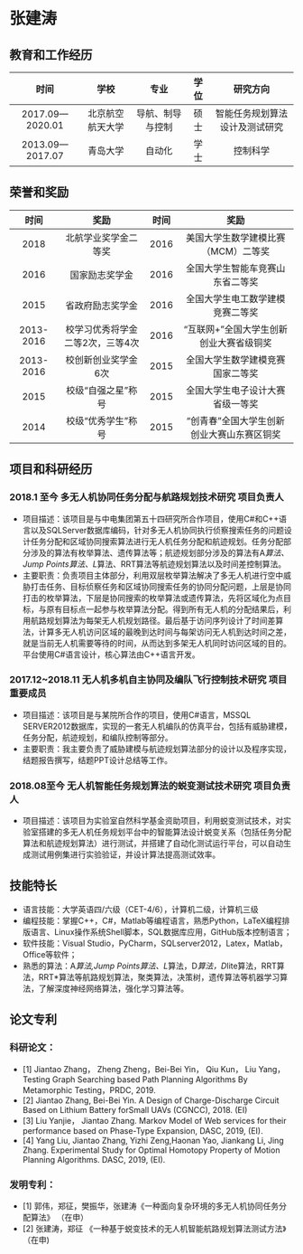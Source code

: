 # 张建涛  
## 教育和工作经历

|时间| 学校|专业|学位|研究方向|
|:-----------:|:------------:|:------------:|:------------:|:---------------:|
|2017.09—2020.01|北京航空航天大学 | 导航、制导与控制 | 硕士| 智能任务规划算法设计及测试研究|
|2013.09—2017.07|青岛大学| 自动化|学士|控制科学|
## 荣誉和奖励

| 时间| 奖励| 时间| 奖励|
|:---:| :--:  |:--:  |:--:  |
|2018|	北航学业奖学金二等奖|	2016|	美国大学生数学建模比赛（MCM）二等奖|
|2016|	国家励志奖学金|2016|	全国大学生智能车竞赛山东省二等奖|
|2015|	省政府励志奖学金|	2016|	全国大学生电工数学建模竞赛二等奖|
|2013-2016|	校学习优秀将学金二等2次，三等4次|	2016|	“互联网+”全国大学生创新创业大赛省级铜奖|
|2013-2016|	校创新创业奖学金6次|	2015|	全国大学生数学建模竞赛国家二等奖|
|2015|	校级“自强之星”称号|	2015|	全国大学生电子设计大赛省级一等奖|
|2014|	校级“优秀学生”称号|	2015|	“创青春”全国大学生创新创业大赛山东赛区铜奖|
## 项目和科研经历
### 2018.1 至今 多无人机协同任务分配与航路规划技术研究 项目负责人
- 项目描述：该项目是与中电集团第五十四研究所合作项目，使用C#和C++语言以及SQLServer数据库编码，针对多无人机协同执行侦察搜索任务的问题设计任务分配和区域协同搜索算法进行无人机任务分配和航迹规划。任务分配部分涉及的算法有枚举算法、遗传算法等；航迹规划部分涉及的算法有A*算法、Jump Points算法、L*算法、RRT算法等航迹规划算法以及时间差控制算法。
- 主要职责：负责项目主体部分，利用双层枚举算法解决了多无人机进行空中威胁打击任务、目标侦察任务和区域协同搜索任务的协同分配问题，上层是协同打击的枚举算法，下层是协同搜索的枚举算法或遗传算法，先将区域化为点目标，与原有目标点一起参与枚举算法分配。得到所有无人机的分配结果后，利用航路规划算法为每架无人机规划路径。最后基于访问序列设计了时间差算法，计算多无人机访问区域的最晚到达时间与每架访问无人机到达时间之差，就是当前无人机需要等待的时间，从而达到多架无人机同时访问区域的目的。平台使用C#语言设计，核心算法由C++语言开发。
### 2017.12~2018.11 无人机多机自主协同及编队飞行控制技术研究 项目重要成员
- 项目描述：该项目是与某院所合作的项目，使用C#语言，MSSQL SERVER2012数据库，实现的一套无人机编队的仿真平台，包括有威胁建模，任务分配，航迹规划，和编队控制等部分。
- 主要职责：我主要负责了威胁建模与航迹规划算法部分的设计以及程序实现，结题报告撰写，结题PPT设计总结等工作。
### 2018.08至今 无人机智能任务规划算法的蜕变测试技术研究 项目负责人
- 项目描述：该项目为实验室自然科学基金资助项目，利用蜕变测试技术，对实验室搭建的多无人机任务规划平台中的智能算法设计蜕变关系（包括任务分配算法和航迹规划算法）进行测试，并搭建了自动化测试运行平台，可以自动生成测试用例集进行实验验证，并设计算法提高测试效率。
## 技能特长
- 语言技能：大学英语四/六级（CET-4/6），计算机二级，计算机三级
-	编程技能：掌握C++，C#，Matlab等编程语言，熟悉Python，LaTeX编程排版语言、Linux操作系统Shell脚本，SQL数据库应用，GitHub版本控制语言；
-	软件技能：Visual Studio，PyCharm，SQLserver2012，Latex，Matlab，Office等软件；
-	熟悉的算法：A*算法,Jump Points算法、L*算法，D*算法，D*lite算法，RRT算法，RRT*算法等航路规划算法，聚类算法，决策树，遗传算法等机器学习算法，了解深度神经网络算法，强化学习算法等。
## 论文专利
### 科研论文：
- [1]	Jiantao Zhang， Zheng Zheng，Bei-Bei Yin， Qiu Kun， Liu Yang， Testing Graph Searching based Path Planning Algorithms By Metamorphic Testing，PRDC, 2019.
- [2]	Jiantao Zhang, Bei-Bei Yin. A Design of Charge-Discharge Circuit Based on Lithium Battery forSmall UAVs (CGNCC), 2018. (EI)
- [3]	Liu Yanjie， Jiantao Zhang. Markov Model of Web services for their performance based on Phase-Type Expansion, DASC, 2019, (EI).
- [4]	Yang Liu, Jiantao Zhang, Yizhi Zeng,Haonan Yao, Jiankang Li, Jing Zhang. Experimental Study for Optimal Homotopy Property of Motion Planning Algorithms. DASC, 2019, (EI).
### 发明专利：
- [1]	郭伟，郑征，樊振华，张建涛《一种面向复杂环境的多无人机协同任务分配算法》 （在申）
- [2]	张建涛，郑征 《一种基于蜕变技术的无人机智能航路规划算法测试方法》（在申)
